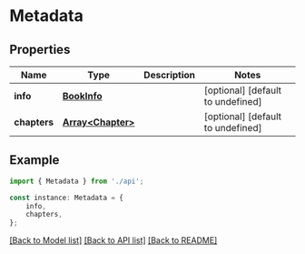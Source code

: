 # Metadata


## Properties

Name | Type | Description | Notes
------------ | ------------- | ------------- | -------------
**info** | [**BookInfo**](BookInfo.md) |  | [optional] [default to undefined]
**chapters** | [**Array&lt;Chapter&gt;**](Chapter.md) |  | [optional] [default to undefined]

## Example

```typescript
import { Metadata } from './api';

const instance: Metadata = {
    info,
    chapters,
};
```

[[Back to Model list]](../README.md#documentation-for-models) [[Back to API list]](../README.md#documentation-for-api-endpoints) [[Back to README]](../README.md)
